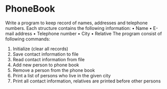 # PhoneBook
Write a program to keep record of names, addresses and telephone numbers.
Each structure contains the following information:
• Name
• E-mail address
• Telephone number
• City
• Relative
The program consist of following commands:
1. Initialize (clear all records)
2. Save contact information to file
3. Read contact information from file
4. Add new person to phone book
5. Remove a person from the phone book
6. Print a list of persons who live in the given city
7. Print all contact information, relatives are printed before other persons